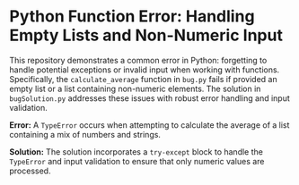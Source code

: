# Python Function Error: Handling Empty Lists and Non-Numeric Input

This repository demonstrates a common error in Python: forgetting to handle potential exceptions or invalid input when working with functions.  Specifically, the `calculate_average` function in `bug.py` fails if provided an empty list or a list containing non-numeric elements. The solution in `bugSolution.py` addresses these issues with robust error handling and input validation.

**Error:** A `TypeError` occurs when attempting to calculate the average of a list containing a mix of numbers and strings.

**Solution:**  The solution incorporates a `try-except` block to handle the `TypeError` and input validation to ensure that only numeric values are processed.